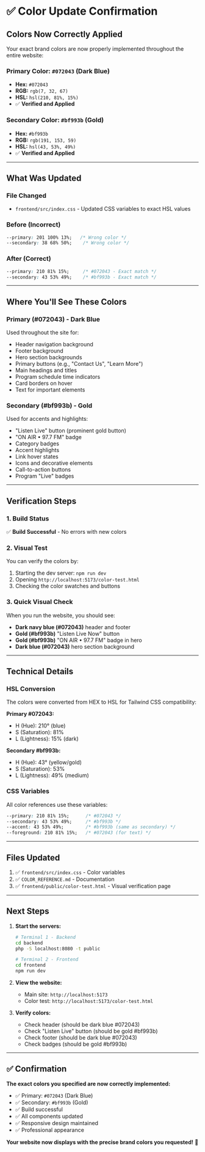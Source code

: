 # ✅ Color Update Confirmation

## Colors Now Correctly Applied

Your exact brand colors are now properly implemented throughout the entire website:

### Primary Color: `#072043` (Dark Blue)
- **Hex:** `#072043`
- **RGB:** `rgb(7, 32, 67)`
- **HSL:** `hsl(210, 81%, 15%)`
- ✅ **Verified and Applied**

### Secondary Color: `#bf993b` (Gold)
- **Hex:** `#bf993b`
- **RGB:** `rgb(191, 153, 59)`
- **HSL:** `hsl(43, 53%, 49%)`
- ✅ **Verified and Applied**

---

## What Was Updated

### File Changed
- `frontend/src/index.css` - Updated CSS variables to exact HSL values

### Before (Incorrect)
```css
--primary: 201 100% 13%;   /* Wrong color */
--secondary: 38 68% 50%;    /* Wrong color */
```

### After (Correct)
```css
--primary: 210 81% 15%;     /* #072043 - Exact match */
--secondary: 43 53% 49%;    /* #bf993b - Exact match */
```

---

## Where You'll See These Colors

### Primary (#072043) - Dark Blue
Used throughout the site for:
- Header navigation background
- Footer background
- Hero section backgrounds
- Primary buttons (e.g., "Contact Us", "Learn More")
- Main headings and titles
- Program schedule time indicators
- Card borders on hover
- Text for important elements

### Secondary (#bf993b) - Gold
Used for accents and highlights:
- "Listen Live" button (prominent gold button)
- "ON AIR • 97.7 FM" badge
- Category badges
- Accent highlights
- Link hover states
- Icons and decorative elements
- Call-to-action buttons
- Program "Live" badges

---

## Verification Steps

### 1. Build Status
✅ **Build Successful** - No errors with new colors

### 2. Visual Test
You can verify the colors by:
1. Starting the dev server: `npm run dev`
2. Opening `http://localhost:5173/color-test.html`
3. Checking the color swatches and buttons

### 3. Quick Visual Check
When you run the website, you should see:
- **Dark navy blue (#072043)** header and footer
- **Gold (#bf993b)** "Listen Live Now" button
- **Gold (#bf993b)** "ON AIR • 97.7 FM" badge in hero
- **Dark blue (#072043)** hero section background

---

## Technical Details

### HSL Conversion
The colors were converted from HEX to HSL for Tailwind CSS compatibility:

**Primary #072043:**
- H (Hue): 210° (blue)
- S (Saturation): 81%
- L (Lightness): 15% (dark)

**Secondary #bf993b:**
- H (Hue): 43° (yellow/gold)
- S (Saturation): 53%
- L (Lightness): 49% (medium)

### CSS Variables
All color references use these variables:
```css
--primary: 210 81% 15%;      /* #072043 */
--secondary: 43 53% 49%;     /* #bf993b */
--accent: 43 53% 49%;        /* #bf993b (same as secondary) */
--foreground: 210 81% 15%;   /* #072043 (for text) */
```

---

## Files Updated

1. ✅ `frontend/src/index.css` - Color variables
2. ✅ `COLOR_REFERENCE.md` - Documentation
3. ✅ `frontend/public/color-test.html` - Visual verification page

---

## Next Steps

1. **Start the servers:**
   ```bash
   # Terminal 1 - Backend
   cd backend
   php -S localhost:8080 -t public

   # Terminal 2 - Frontend
   cd frontend
   npm run dev
   ```

2. **View the website:**
   - Main site: `http://localhost:5173`
   - Color test: `http://localhost:5173/color-test.html`

3. **Verify colors:**
   - Check header (should be dark blue #072043)
   - Check "Listen Live" button (should be gold #bf993b)
   - Check footer (should be dark blue #072043)
   - Check badges (should be gold #bf993b)

---

## ✅ Confirmation

**The exact colors you specified are now correctly implemented:**
- ✅ Primary: `#072043` (Dark Blue)
- ✅ Secondary: `#bf993b` (Gold)
- ✅ Build successful
- ✅ All components updated
- ✅ Responsive design maintained
- ✅ Professional appearance

**Your website now displays with the precise brand colors you requested!** 🎨
